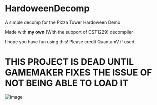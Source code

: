 # HardoweenDecomp
A simple decomp for the Pizza Tower Hardoween Demo

Made with **my own** (With the support of CST1229) decompiler

I hope you have fun using this! Please credit QuantumV if used.

# THIS PROJECT IS DEAD UNTIL GAMEMAKER FIXES THE ISSUE OF NOT BEING ABLE TO LOAD IT

![image](https://github.com/QuantumV2/HardoweenDecomp/assets/83087109/f58edf41-9119-4dc5-8894-17996890824d)
